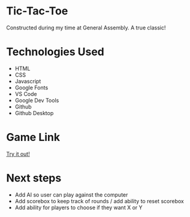 # Tic-Tac-Toe

Constructed during my time at General Assembly. A true classic!


# Technologies Used

- HTML
- CSS
- Javascript
- Google Fonts
- VS Code
- Google Dev Tools
- Github
- Github Desktop


# Game Link

[Try it out!](jpaige343-tic-tac-toe.surge.sh)


# Next steps

- Add AI so user can play against the computer
- Add scorebox to keep track of rounds / add ability to reset scorebox
- Add ability for players to choose if they want X or Y